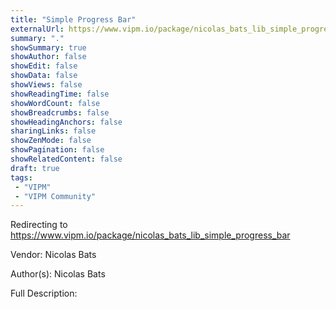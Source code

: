 ```yaml
---
title: "Simple Progress Bar"
externalUrl: https://www.vipm.io/package/nicolas_bats_lib_simple_progress_bar
summary: "."
showSummary: true
showAuthor: false
showEdit: false
showData: false
showViews: false
showReadingTime: false
showWordCount: false
showBreadcrumbs: false
showHeadingAnchors: false
sharingLinks: false
showZenMode: false
showPagination: false
showRelatedContent: false
draft: true
tags:
 - "VIPM"
 - "VIPM Community"
---
```


Redirecting to https://www.vipm.io/package/nicolas_bats_lib_simple_progress_bar

Vendor: Nicolas Bats

Author(s): Nicolas Bats
 
Full Description:
